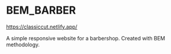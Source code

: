 # BEM_BARBER

https://classiccut.netlify.app/

A simple responsive website for a barbershop.
Created with BEM methodology.
